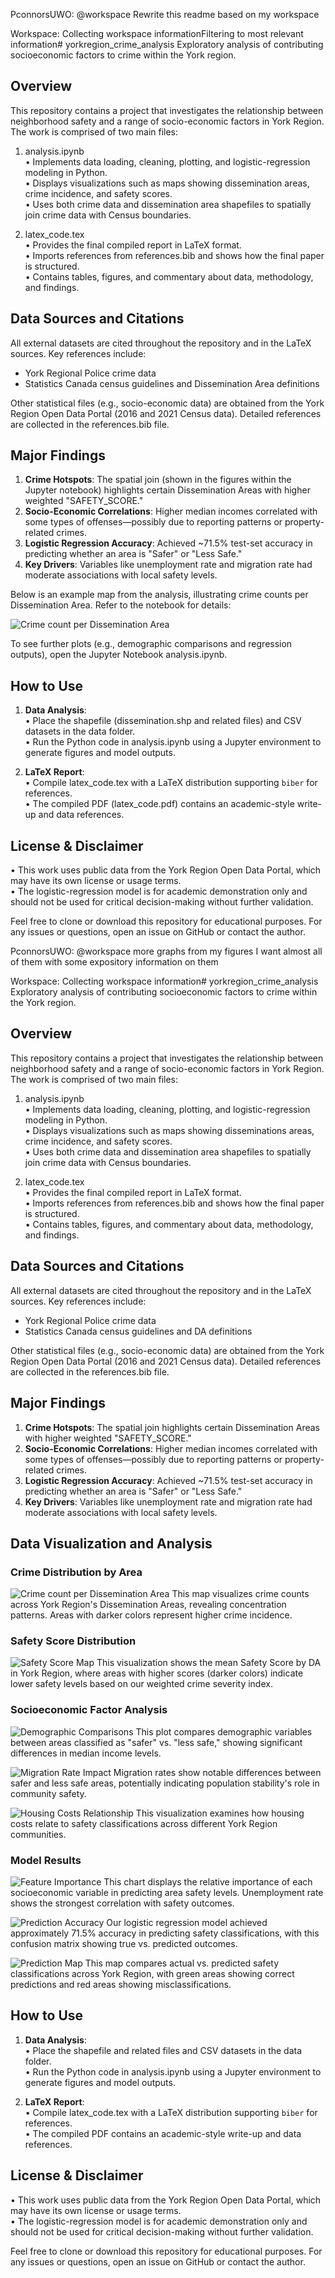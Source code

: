 PconnorsUWO: @workspace Rewrite this readme based on my workspace

Workspace: Collecting workspace informationFiltering to most relevant information# yorkregion_crime_analysis
Exploratory analysis of contributing socioeconomic factors to crime within the York region.

## Overview
This repository contains a project that investigates the relationship between neighborhood safety and a range of socio-economic factors in York Region. The work is comprised of two main files:

1. analysis.ipynb  
   • Implements data loading, cleaning, plotting, and logistic-regression modeling in Python.  
   • Displays visualizations such as maps showing dissemination areas, crime incidence, and safety scores.  
   • Uses both crime data and dissemination area shapefiles to spatially join crime data with Census boundaries.

2. latex_code.tex  
   • Provides the final compiled report in LaTeX format.  
   • Imports references from references.bib and shows how the final paper is structured.  
   • Contains tables, figures, and commentary about data, methodology, and findings.

## Data Sources and Citations
All external datasets are cited throughout the repository and in the LaTeX sources. Key references include:
- York Regional Police crime data
- Statistics Canada census guidelines and Dissemination Area definitions

Other statistical files (e.g., socio-economic data) are obtained from the York Region Open Data Portal (2016 and 2021 Census data). Detailed references are collected in the references.bib file.

## Major Findings
1. **Crime Hotspots**: The spatial join (shown in the figures within the Jupyter notebook) highlights certain Dissemination Areas with higher weighted "SAFETY_SCORE."  
2. **Socio-Economic Correlations**: Higher median incomes correlated with some types of offenses—possibly due to reporting patterns or property-related crimes.  
3. **Logistic Regression Accuracy**: Achieved ~71.5% test-set accuracy in predicting whether an area is "Safer" or "Less Safe."  
4. **Key Drivers**: Variables like unemployment rate and migration rate had moderate associations with local safety levels.

Below is an example map from the analysis, illustrating crime counts per Dissemination Area. Refer to the notebook for details:

![Crime count per Dissemination Area](analysis_figures/analysis_10_5.png)

To see further plots (e.g., demographic comparisons and regression outputs), open the Jupyter Notebook analysis.ipynb.

## How to Use
1. **Data Analysis**:  
   • Place the shapefile (dissemination.shp and related files) and CSV datasets in the data folder.  
   • Run the Python code in analysis.ipynb using a Jupyter environment to generate figures and model outputs.

2. **LaTeX Report**:  
   • Compile latex_code.tex with a LaTeX distribution supporting `biber` for references.  
   • The compiled PDF (latex_code.pdf) contains an academic-style write-up and data references.

## License & Disclaimer
• This work uses public data from the York Region Open Data Portal, which may have its own license or usage terms.  
• The logistic-regression model is for academic demonstration only and should not be used for critical decision-making without further validation.

Feel free to clone or download this repository for educational purposes. For any issues or questions, open an issue on GitHub or contact the author.

PconnorsUWO: @workspace  more graphs from my figures I want almost all of them with some expository information on them 

Workspace: Collecting workspace information# yorkregion_crime_analysis
Exploratory analysis of contributing socioeconomic factors to crime within the York region.

## Overview
This repository contains a project that investigates the relationship between neighborhood safety and a range of socio-economic factors in York Region. The work is comprised of two main files:

1. analysis.ipynb  
   • Implements data loading, cleaning, plotting, and logistic-regression modeling in Python.  
   • Displays visualizations such as maps showing disseminations areas, crime incidence, and safety scores.  
   • Uses both crime data and dissemination area shapefiles to spatially join crime data with Census boundaries.

2. latex_code.tex  
   • Provides the final compiled report in LaTeX format.  
   • Imports references from references.bib and shows how the final paper is structured.  
   • Contains tables, figures, and commentary about data, methodology, and findings.

## Data Sources and Citations
All external datasets are cited throughout the repository and in the LaTeX sources. Key references include:
- York Regional Police crime data  
- Statistics Canada census guidelines and DA definitions

Other statistical files (e.g., socio-economic data) are obtained from the York Region Open Data Portal (2016 and 2021 Census data). Detailed references are collected in the references.bib file.

## Major Findings
1. **Crime Hotspots**: The spatial join highlights certain Dissemination Areas with higher weighted "SAFETY_SCORE."  
2. **Socio-Economic Correlations**: Higher median incomes correlated with some types of offenses—possibly due to reporting patterns or property-related crimes.  
3. **Logistic Regression Accuracy**: Achieved ~71.5% test-set accuracy in predicting whether an area is "Safer" or "Less Safe."  
4. **Key Drivers**: Variables like unemployment rate and migration rate had moderate associations with local safety levels.

## Data Visualization and Analysis

### Crime Distribution by Area
![Crime count per Dissemination Area](analysis_figures/analysis_10_5.png)
This map visualizes crime counts across York Region's Dissemination Areas, revealing concentration patterns. Areas with darker colors represent higher crime incidence.

### Safety Score Distribution
![Safety Score Map](analysis_figures/analysis_13_0.png)
This visualization shows the mean Safety Score by DA in York Region, where areas with higher scores (darker colors) indicate lower safety levels based on our weighted crime severity index.

### Socioeconomic Factor Analysis
![Demographic Comparisons](analysis_figures/analysis_24_0.png)
This plot compares demographic variables between areas classified as "safer" vs. "less safe," showing significant differences in median income levels.

![Migration Rate Impact](analysis_figures/analysis_24_1.png)
Migration rates show notable differences between safer and less safe areas, potentially indicating population stability's role in community safety.

![Housing Costs Relationship](analysis_figures/analysis_24_2.png)
This visualization examines how housing costs relate to safety classifications across different York Region communities.

### Model Results
![Feature Importance](analysis_figures/analysis_25_1.png)
This chart displays the relative importance of each socioeconomic variable in predicting area safety levels. Unemployment rate shows the strongest correlation with safety outcomes.

![Prediction Accuracy](analysis_figures/analysis_27_1.png)
Our logistic regression model achieved approximately 71.5% accuracy in predicting safety classifications, with this confusion matrix showing true vs. predicted outcomes.

![Prediction Map](analysis_figures/analysis_28_0.png)
This map compares actual vs. predicted safety classifications across York Region, with green areas showing correct predictions and red areas showing misclassifications.

## How to Use
1. **Data Analysis**:  
   • Place the shapefile and related files and CSV datasets in the data folder.  
   • Run the Python code in analysis.ipynb using a Jupyter environment to generate figures and model outputs.

2. **LaTeX Report**:  
   • Compile latex_code.tex with a LaTeX distribution supporting `biber` for references.  
   • The compiled PDF contains an academic-style write-up and data references.

## License & Disclaimer
• This work uses public data from the York Region Open Data Portal, which may have its own license or usage terms.  
• The logistic-regression model is for academic demonstration only and should not be used for critical decision-making without further validation.

Feel free to clone or download this repository for educational purposes. For any issues or questions, open an issue on GitHub or contact the author.
